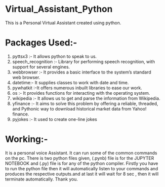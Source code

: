 # Virtual_Assistant_Python
This is a Personal Virtual Assistant created using python. </br>
# Packages Used:-
<ol>
  <li> pyttsx3 :- It allows python to speak to us. </li>
  <li>speech_recognition :- Library for performing speech recognition, with support for several engines. </li>
  <li>webbrowser :- It provides a basic interface to the system’s standard web browser.</li>
  <li>datetime:- It supplies classes to work with date and time. </li>
  <li>pywhatkit :-It offers numerous inbuilt libraries to ease our work. </li>
  <li>os :- It provides functions for interacting with the operating system. </li>
  <li>wikipedia :- It allows us to get and parse the information from Wikipedia.</li>
  <li>yfinance :- It aims to solve this problem by offering a reliable, threaded, and Pythonic way to download historical market data from Yahoo! finance.</li>
  <li> pyjokes :- It used to create one-line jokes</li>
</ol>

<h1> Working:- </h1>
It is a personal voice Assistant. It can run some of the common commands on the pc. There is two python files given, (.pynb) file is for the JUPYTER NOTEBOOK and (.py) file is for any of the python compiler. Firstly you have to run the python file then it will automatically listen to your commands and produces the respective outputs.and at last it will wait for 8 sec , then it will terminate automatically.
Thank you.
